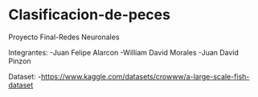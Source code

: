 # Clasificacion-de-peces
Proyecto Final-Redes Neuronales

Integrantes:
-Juan Felipe Alarcon
-William David Morales
-Juan David Pinzon

Dataset:
-https://www.kaggle.com/datasets/crowww/a-large-scale-fish-dataset
